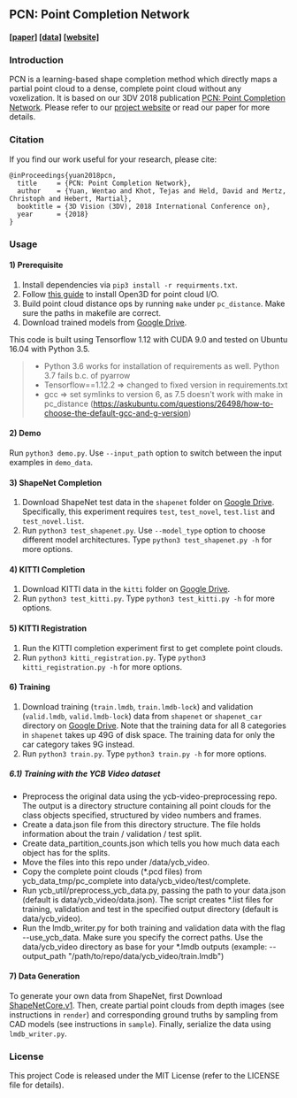 ## PCN: Point Completion Network
#### [[paper]](https://arxiv.org/pdf/1808.00671.pdf) [[data]](https://drive.google.com/open?id=1M_lJN14Ac1RtPtEQxNlCV9e8pom3U6Pa) [[website]](https://cs.cmu.edu/~wyuan1/pcn)

### Introduction
PCN is a learning-based shape completion method which directly maps a partial point cloud to a dense, complete point cloud without any voxelization. It is based on our 3DV 2018 publication [PCN: Point Completion Network](https://arxiv.org/abs/1808.00671/). Please refer to our [project website](https://cs.cmu.edu/~wyuan1/pcn) or read our paper for more details.

### Citation
If you find our work useful for your research, please cite:
```
@inProceedings{yuan2018pcn,
  title     = {PCN: Point Completion Network},
  author    = {Yuan, Wentao and Khot, Tejas and Held, David and Mertz, Christoph and Hebert, Martial},
  booktitle = {3D Vision (3DV), 2018 International Conference on},
  year      = {2018}
}
```

### Usage
#### 1) Prerequisite
1. Install dependencies via `pip3 install -r requirments.txt`.
2. Follow [this guide](http://open3d.org/docs/getting_started.html) to install Open3D for point cloud I/O.
3. Build point cloud distance ops by running `make` under `pc_distance`. Make sure the paths in makefile are correct.
3. Download trained models from [Google Drive](https://drive.google.com/open?id=1M_lJN14Ac1RtPtEQxNlCV9e8pom3U6Pa).

This code is built using Tensorflow 1.12 with CUDA 9.0 and tested on Ubuntu 16.04 with Python 3.5.
> - Python 3.6 works for installation of requirements as well. Python 3.7 fails b.c. of pyarrow
> - Tensorflow==1.12.2 => changed to fixed version in requirements.txt
> - gcc => set symlinks to version 6, as 7.5 doesn't work with make in pc_distance 
> (https://askubuntu.com/questions/26498/how-to-choose-the-default-gcc-and-g-version)
>

#### 2) Demo
Run `python3 demo.py`. Use `--input_path` option to switch between the input examples in `demo_data`.

#### 3) ShapeNet Completion
1. Download ShapeNet test data in the `shapenet` folder on [Google Drive](https://drive.google.com/open?id=1M_lJN14Ac1RtPtEQxNlCV9e8pom3U6Pa). Specifically, this experiment requires `test`, `test_novel`, `test.list` and `test_novel.list`.
2. Run `python3 test_shapenet.py`. Use `--model_type` option to choose different model architectures. Type `python3 test_shapenet.py -h` for more options.

#### 4) KITTI Completion
1. Download KITTI data in the `kitti` folder on [Google Drive](https://drive.google.com/open?id=1M_lJN14Ac1RtPtEQxNlCV9e8pom3U6Pa).
2. Run `python3 test_kitti.py`. Type `python3 test_kitti.py -h` for more options.

#### 5) KITTI Registration
1. Run the KITTI completion experiment first to get complete point clouds.
2. Run `python3 kitti_registration.py`. Type `python3 kitti_registration.py -h` for more options.

#### 6) Training
1. Download training (`train.lmdb`, `train.lmdb-lock`) and validation (`valid.lmdb`, `valid.lmdb-lock`) data from `shapenet` or `shapenet_car` directory on [Google Drive](https://drive.google.com/open?id=1M_lJN14Ac1RtPtEQxNlCV9e8pom3U6Pa). Note that the training data for all 8 categories in `shapenet` takes up 49G of disk space. The training data for only the car category takes 9G instead.
2. Run `python3 train.py`. Type `python3 train.py -h` for more options.

##### 6.1) Training with the YCB Video dataset
- Preprocess the original data using the ycb-video-preprocessing repo. The output is a directory structure containing all
point clouds for the class objects specified, structured by video numbers and frames.
- Create a data.json file from this directory structure. The file holds information about the train / validation / test split.
- Create data_partition_counts.json which tells you how much data each object has for the splits.
- Move the files into this repo under /data/ycb_video.
- Copy the complete point clouds (*.pcd files) from ycb_data_tmp/pc_complete into data/ycb_video/test/complete.
- Run ycb_util/preprocess_ycb_data.py, passing the path to your data.json (default is data/ycb_video/data.json). 
The script creates *.list files for training, validation and test in the specified output directory (default is data/ycb_video).
- Run the lmdb_writer.py for both training and validation data with the flag --use_ycb_data. Make sure you specify the correct paths.
Use the data/ycb_video directory as base for your *.lmdb outputs (example: --output_path "/path/to/repo/data/ycb_video/train.lmdb")


#### 7) Data Generation
To generate your own data from ShapeNet, first Download [ShapeNetCore.v1](https://shapenet.org). Then, create partial point clouds from depth images (see instructions in `render`) and corresponding ground truths by sampling from CAD models (see instructions in `sample`). Finally, serialize the data using `lmdb_writer.py`.

### License
This project Code is released under the MIT License (refer to the LICENSE file for details).
